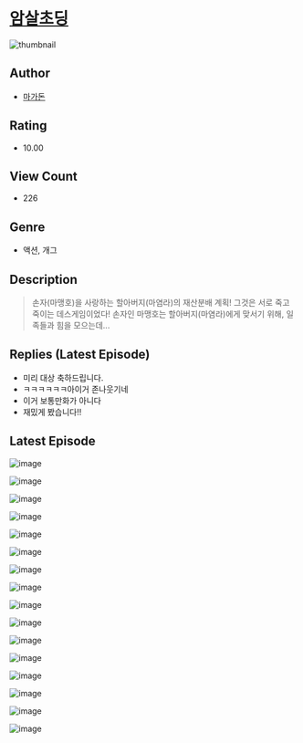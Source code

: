 # [암살초딩](https://comic.naver.com/challenge/list?titleId=810165)
![thumbnail](https://image-comic.pstatic.net/user_contents_data/challenge_comic/2023/05/23/366802/upload_3702293352301278260_480x623.jpeg)

## Author
- [마가돈](https://comic.naver.com/artistTitle?id=366802)

## Rating
- 10.00

## View Count
- 226

## Genre
- 액션, 개그

## Description
> 손자(마맹호)을 사랑하는 할아버지(마염라)의 재산분배 계획! 그것은 서로 죽고 죽이는 데스게임이었다! 손자인 마맹호는 할아버지(마염라)에게 맞서기 위해, 일족들과 힘을 모으는데...

## Replies (Latest Episode)
- 미리 대상 축하드립니다.
- ㅋㅋㅋㅋㅋㅋ아이거 존나웃기네
- 이거 보통만화가 아니다
- 재밌게 봤습니다!!

## Latest Episode
![image](https://image-comic.pstatic.net/user_contents_data/challenge_comic/2023/05/23/366802/upload_3762249730742116921.jpeg)

![image](https://image-comic.pstatic.net/user_contents_data/challenge_comic/2023/05/23/366802/upload_7234242678520951905.jpeg)

![image](https://image-comic.pstatic.net/user_contents_data/challenge_comic/2023/05/23/366802/upload_4121698764097348706.jpeg)

![image](https://image-comic.pstatic.net/user_contents_data/challenge_comic/2023/05/23/366802/upload_3618982286871377975.jpeg)

![image](https://image-comic.pstatic.net/user_contents_data/challenge_comic/2023/05/23/366802/upload_4121467888181065784.jpeg)

![image](https://image-comic.pstatic.net/user_contents_data/challenge_comic/2023/05/23/366802/upload_7378697431009015349.jpeg)

![image](https://image-comic.pstatic.net/user_contents_data/challenge_comic/2023/05/23/366802/upload_3847588543919896120.jpeg)

![image](https://image-comic.pstatic.net/user_contents_data/challenge_comic/2023/05/23/366802/upload_7149013850010444902.jpeg)

![image](https://image-comic.pstatic.net/user_contents_data/challenge_comic/2023/05/23/366802/upload_3762535805612549686.jpeg)

![image](https://image-comic.pstatic.net/user_contents_data/challenge_comic/2023/05/23/366802/upload_3978755866004436580.jpeg)

![image](https://image-comic.pstatic.net/user_contents_data/challenge_comic/2023/05/23/366802/upload_7363439688552821045.jpeg)

![image](https://image-comic.pstatic.net/user_contents_data/challenge_comic/2023/05/23/366802/upload_7234581337581249841.jpeg)

![image](https://image-comic.pstatic.net/user_contents_data/challenge_comic/2023/05/23/366802/upload_3847817019805743461.jpeg)

![image](https://image-comic.pstatic.net/user_contents_data/challenge_comic/2023/05/23/366802/upload_3906985056264139105.jpeg)

![image](https://image-comic.pstatic.net/user_contents_data/challenge_comic/2023/05/23/366802/upload_3832956054987433011.jpeg)

![image](https://image-comic.pstatic.net/user_contents_data/challenge_comic/2023/05/23/366802/upload_3906933567374177637.jpeg)
